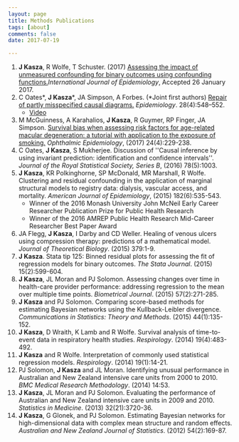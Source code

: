 ```yaml
---
layout: page
title: Methods Publications
tags: [about]
comments: false
date: 2017-07-19

---
```

1. **J Kasza**, R Wolfe, T Schuster. (2017) [Assessing the impact of unmeasured confounding for binary outcomes using confounding functions.](https://academic.oup.com/ije/article-abstract/doi/10.1093/ije/dyx023/3061539/Assessing-the-impact-of-unmeasured-confounding-for?redirectedFrom=fulltext)*International Journal of Epidemiology*, Accepted 26 January 2017. 
1. C Oates\*, **J Kasza**\*, JA Simpson, A Forbes. (\*Joint first authors) [Repair of partly misspecified causal diagrams.](http://journals.lww.com/epidem/Abstract/2017/07000/Repair_of_Partly_Misspecified_Causal_Diagrams.12.aspx) *Epidemiology*.  28(4):548–552.
        <ul>
            <li>[Video](https://www.youtube.com/watch?v=1bRrDGCeTAI)
        </ul>
1. M McGuinness, A Karahalios, **J Kasza**, R Guymer, RP Finger, JA Simpson. [Survival bias when assessing risk factors for age-related macular degeneration: a tutorial with application to the exposure of smoking.]() *Ophthalmic Epidemiology*, (2017) 24(4):229-238.  
1.  C Oates, **J Kasza**, S Mukherjee. Discussion of ''Causal inference by using invariant prediction: identification and confidence intervals''. *Journal of the Royal Statistical Society, Series B*, (2016) 78(5):1003.  
1.  **J Kasza**, KR  Polkinghorne, SP McDonald, MR Marshall, R Wolfe. Clustering and residual confounding in the application of marginal structural models to registry data: dialysis, vascular access, and mortality.  *American Journal of Epidemiology*, (2015) 182(6):535-543. 
          <ul>
            <li>Winner of the 2016 Monash University John McNeil Early Career Researcher Publication Prize for Public Health Research</li>
            <li>Winner of the 2016 AMREP Public Health Research Mid-Career Researcher Best Paper Award</li>
        </ul>
1.  JA Flegg, **J Kasza**, I Darby and CD Weller. Healing of venous ulcers using compression therapy: predictions of a mathematical model.  *Journal of Theoretical Biology*. (2015) 379:1-9. 
1.  **J Kasza**. Stata tip 125: Binned residual plots for assessing the fit of regression models for binary outcomes.  *The Stata Journal*. (2015) 15(2):599-604. 
1.  **J Kasza**, JL Moran and PJ  Solomon. Assessing changes over time in health-care provider performance: addressing regression to the mean over multiple time points. *Biometrical Journal*.  (2015) 57(2):271-285.
1.  **J Kasza** and  PJ  Solomon.  Comparing  score-based methods for estimating Bayesian networks using the Kullback-Leibler divergence. *Communications in Statistics: Theory and Methods*. (2015) 44(1):135-152.
1.  **J Kasza**, D Wraith, K Lamb and R Wolfe.  Survival analysis of time-to-event data in respiratory health studies. *Respirology*. (2014) 19(4):483-492. 
1.  **J Kasza** and R Wolfe. Interpretation of commonly used statistical regression models. *Respirology*. (2014) 19(1):14-21.
1.  PJ  Solomon, **J Kasza** and JL Moran. Identifying unusual performance in Australian and New Zealand intensive care units from 2000 to 2010. *BMC Medical Research Methodology*. (2014) 14:53. 
1.  **J Kasza**, JL Moran and PJ  Solomon. Evaluating the performance of Australian and New Zealand intensive care units in 2009 and 2010. *Statistics in Medicine*.  (2013) 32(21):3720-36.
1.  **J Kasza**, G Glonek,  and PJ Solomon. Estimating Bayesian networks for high-dimensional data with complex mean structure and random effects. *Australian and New Zealand Journal of Statistics*. (2012) 54(2):169-87. 



